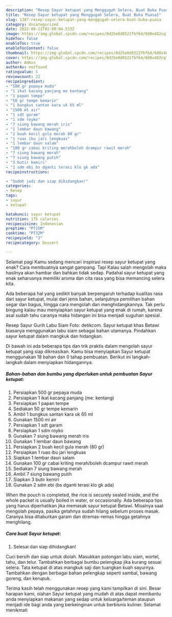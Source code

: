 ```yaml
---
description: "Resep Sayur ketupat yang Menggugah Selera, Buat Buka Puasa}"
title: "Resep Sayur ketupat yang Menggugah Selera, Buat Buka Puasa}"
slug: 1387-resep-sayur-ketupat-yang-menggugah-selera-buat-buka-puasa
category: Uncategorized
date: 2022-08-21T02:09:04.533Z
image: https://img-global.cpcdn.com/recipes/0d25e8d0522fbf64/680x482cq70/sayur-ketupat-foto-resep-utama.jpg
hideToc: false
enableToc: true
enableTocContent: false
thumbnail: https://img-global.cpcdn.com/recipes/0d25e8d0522fbf64/680x482cq70/sayur-ketupat-foto-resep-utama.jpg
cover: https://img-global.cpcdn.com/recipes/0d25e8d0522fbf64/680x482cq70/sayur-ketupat-foto-resep-utama.jpg
author: Admin
authorAv: notfound
ratingvalue: 5
reviewcount: 22
recipeingredient:
- "500 gr pepaya muda"
- "1 ikat kacang panjang me kentang"
- "1 papan tempe"
- "50 gr tempe kemarin"
- "1 bungkus santan kara uk 65 ml"
- "1500 ml air"
- "1 sdt garam"
- "1 sdm royko"
- "7 siung bawang merah iris"
- "1 lembar daun bawang"
- "2 buah kecil gula merah 80 gr"
- "1 ruas ibu jari lengkuas"
- "1 lembar daun salam"
- "100 gr cabai kriting merahboleh dcampur rawit merah"
- "7 siung bawang merah"
- "7 siung bawang putih"
- "3 butir kemiri"
- "2 sdm ebi bs dganti terasi klo gk ada"
recipeinstructions:

- "Sudah jadi dan siap dihidangkan!"
categories:
- Resep
tags:
- sayur
- ketupat

katakunci: sayur ketupat 
nutrition: 175 calories
recipecuisine: Indonesian
preptime: "PT25M"
cooktime: "PT32M"
recipeyield: "3"
recipecategory: Dessert

---
```



Selamat pagi Kamu sedang mencari inspirasi resep sayur ketupat yang enak? Cara membuatnya sangat gampang. Tapi Kalau salah mengolah maka hasilnya akan hambar dan bahkan tidak sedap. Padahal sayur ketupat yang enak seharusnya memiliki aroma dan cita rasa yang bisa memancing selera kita.


Ada beberapa hal yang sedikit banyak berpengaruh terhadap kualitas rasa dari sayur ketupat, mulai dari jenis bahan, selanjutnya pemilihan bahan segar dan bagus, hingga cara mengolah dan menghidangkannya. Tak perlu bingung kalau mau menyiapkan sayur ketupat yang enak di rumah, karena asal sudah tahu caranya maka hidangan ini bisa menjadi suguhan spesial.

Resep Sayur Gurih Labu Siam Foto: detikcom. Sayur ketupat khas Betawi biasanya menggunakan labu siam sebagai bahan utamanya. Pindahkan sayur ketupat dalam mangkuk dan hidangkan.


Di bawah ini ada beberapa tips dan trik praktis dalam mengolah sayur ketupat yang siap dikreasikan. Kamu bisa menyiapkan Sayur ketupat menggunakan 18 bahan dan 0 tahap pembuatan. Berikut ini langkah-langkah dalam menyiapkan hidangannya.

<!--inarticleads1-->

##### Bahan-bahan dan bumbu yang diperlukan untuk pembuatan Sayur ketupat:

1. Persiapkan 500 gr pepaya muda
1. Persiapkan 1 ikat kacang panjang (me: kentang)
1. Persiapkan 1 papan tempe
1. Sediakan 50 gr tempe kemarin
1. Ambil 1 bungkus santan kara uk 65 ml
1. Gunakan 1500 ml air
1. Persiapkan 1 sdt garam
1. Persiapkan 1 sdm royko
1. Gunakan 7 siung bawang merah iris
1. Gunakan 1 lembar daun bawang
1. Persiapkan 2 buah kecil gula merah (80 gr)
1. Persiapkan 1 ruas ibu jari lengkuas
1. Siapkan 1 lembar daun salam
1. Gunakan 100 gr cabai kriting merah/boleh dcampur rawit merah
1. Sediakan 7 siung bawang merah
1. Ambil 7 siung bawang putih
1. Siapkan 3 butir kemiri
1. Gunakan 2 sdm ebi (bs dganti terasi klo gk ada)


When the pouch is completed, the rice is securely sealed inside, and the whole packet is usually boiled in water, or occasionally. Ada beberapa tips yang harus diperhatikan jika memasak sayur ketupat Betawi. Misalnya saat mengolah pepaya, pasika getahnya sudah hilang sebelum proses masak. Caranya bisa ditaburkan garam dan diremas-remas hingga getahnya menghilang. 

<!--inarticleads2-->

##### Cara buat Sayur ketupat:


1. Selesai dan siap dihidangkan!

Cuci bersih dan siap untuk diolah. Masukkan potongan labu siam, wortel, tahu, dan telur. Tambahkan berbagai bumbu pelengkap jika kurang sesuai selera. Tata ketupat di atas mangkuk saji dan tuangkan kuah sayurnya. Tambahkan dengan berbagai bahan pelengkap seperti sambal, bawang goreng, dan kerupuk. 

Terima kasih telah menggunakan resep yang kami tampilkan di sini. Besar harapan kami, olahan Sayur ketupat yang mudah di atas dapat membantu anda menyiapkan makanan yang sedap untuk keluarga/teman ataupun menjadi ide bagi anda yang berkeinginan untuk berbisnis kuliner. Selamat menikmati
